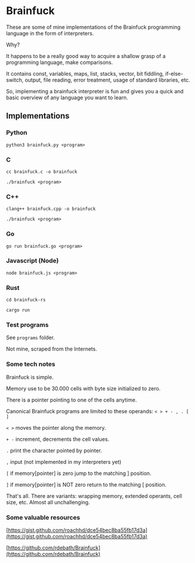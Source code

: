 # Brainfuck

These are some of mine implementations of the Brainfuck programming language in the form of interpreters.

Why?

It happens to be a really good way to acquire a shallow grasp of a programming language, make comparisons.

It contains const, variables, maps, list, stacks, vector, bit fiddling, if-else-switch, output, file reading, error treatment, usage of standard libraries, etc.

So, implementing a brainfuck interpreter is fun and gives you a quick and basic overview of any language you want to learn.

## Implementations

### Python

`python3 brainfuck.py <program>`

### C

`cc brainfuck.c -o brainfuck`

`./brainfuck <program>`

### C++

`clang++ brainfuck.cpp -o brainfuck`

`./brainfuck <program>`

### Go

`go run brainfuck.go <program>`

### Javascript (Node)

`node brainfuck.js <program>`

### Rust

`cd brainfuck-rs`

`cargo run`

### Test programs


See `programs` folder.

Not mine, scraped from the Internets.


### Some tech notes


Brainfuck is simple.

Memory use to be 30.000 cells with byte size initialized to zero.

There is a pointer pointing to one of the cells anytime.

Canonical Brainfuck programs are limited to these operands: `< > + - , . [ ]`

`< >` moves the pointer along the memory.

`+ -` increment, decrements the cell values.

`.` print the character pointed by pointer.

`,` input (not implemented in my interpreters yet)

`[` if memory[pointer] is zero jump to the matching ] position.

`]` if memory[pointer] is NOT zero return to the matching [ position.

That's all. There are variants: wrapping memory, extended operants, cell size, etc. Almost all unchallenging.


### Some valuable resources

[https://gist.github.com/roachhd/dce54bec8ba55fb17d3a](https://gist.github.com/roachhd/dce54bec8ba55fb17d3a)

[https://github.com/rdebath/Brainfuck](https://github.com/rdebath/Brainfuck)


